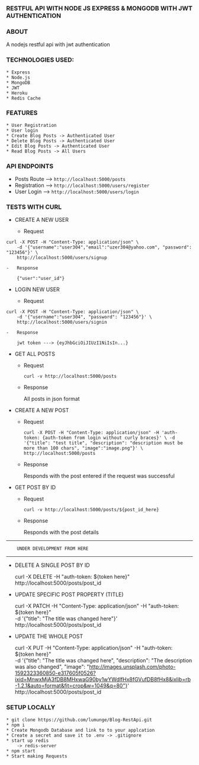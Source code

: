 ### RESTFUL API WITH NODE JS EXPRESS & MONGODB WITH JWT AUTHENTICATION

### ABOUT

A nodejs restful api with jwt authentication

### TECHNOLOGIES USED:

    * Express
    * Node.js
    * MongoDB
    * JWT
    * Heroku
    * Redis Cache

### FEATURES

    * User Registration
    * User login
    * Create Blog Posts -> Authenticated User
    * Delete Blog Posts -> Authenticated User
    * Edit Blog Posts -> Authenticated User
    * Read Blog Posts -> All Users

### API ENDPOINTS

-   Posts Route --> `http://localhost:5000/posts`
-   Registration --> `http://localhost:5000/users/register`
-   User Login --> `http://localhost:5000/users/login`

### TESTS WITH CURL

-   CREATE A NEW USER

    -   Request

```curl
curl -X POST -H "Content-Type: application/json" \
    -d '{"username":"user304","email":"uzer304@yahoo.com", "password": "123456"}' \
    http://localhost:5000/users/signup

```

    -   Response

        {"user":"user_id"}

-   LOGIN NEW USER

    -   Request

```curl
curl -X POST -H "Content-Type: application/json" \
    -d '{"username":"user304", "password": "123456"}' \
    http://localhost:5000/users/signin
```

    -   Response

        jwt token ---> {eyJhbGciOiJIUzI1NiIsIn...}

-   GET ALL POSTS

    -   Request

        ```curl
        curl -v http://localhost:5000/posts
        ```

    -   Response

        All posts in json format

-   CREATE A NEW POST

    -   Request

        `curl -X POST -H "Content-Type: application/json" -H 'auth-token: {auth-token from login without curly braces}' \ -d '{"title": "test title", "description": "description must be more than 100 chars", "image":"image.png"}' \ http://localhost:5000/posts`

    -   Response

        Responds with the post entered if the request was successful

-   GET POST BY ID

    -   Request

        `curl -v http://localhost:5000/posts/${post_id_here}`

    -   Response

        Responds with the post details

---

        UNDER DEVELOPMENT FROM HERE

---

-   DELETE A SINGLE POST BY ID

    curl -X DELETE -H "auth-token: ${token here}"
    http://localhost:5000/posts/post_id

-   UPDATE SPECIFIC POST PROPERTY (TITLE)

    curl -X PATCH -H "Content-Type: application/json" -H "auth-token: ${token
    here}" \
    -d '{"title": "The title was changed here"}' \
    http://localhost:5000/posts/post_id

-   UPDATE THE WHOLE POST

    curl -X PUT -H "Content-Type: application/json" -H "auth-token: ${token
    here}" \
    -d '{"title": "The title was changed here", "description": "The description was
    also changed", "image": "http://images.unsplash.com/photo-1592323360850-e317605f0526?ixid=MnwxMjA3fDB8MHxwaG90by1wYWdlfHx8fGVufDB8fHx8&ixlib=rb-1.2.1&auto=format&fit=crop&w=1049&q=80"}'
    \
    http://localhost:5000/posts/post_id

### SETUP LOCALLY

    * git clone https://github.com/lumunge/Blog-RestApi.git
    * npm i
    * Create Mongodb Database and link to to your applcation
    * Create a secret and save it to .env -> .gitignore
    * start up redis
        -> redis-server
    * npm start
    * Start making Requests

